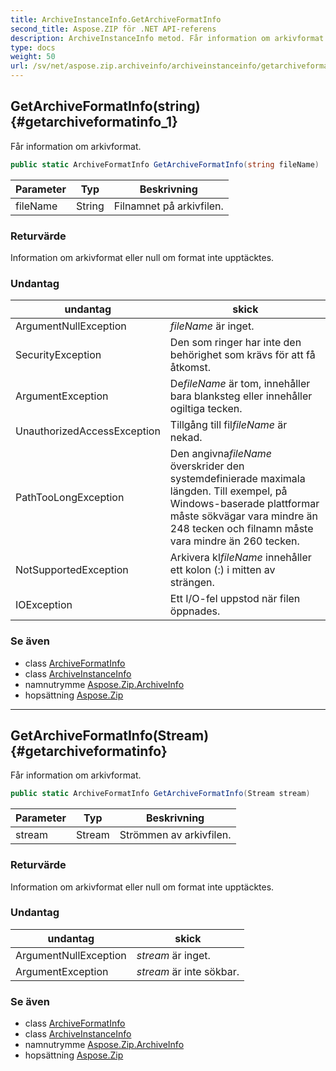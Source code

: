 ```yaml
---
title: ArchiveInstanceInfo.GetArchiveFormatInfo
second_title: Aspose.ZIP för .NET API-referens
description: ArchiveInstanceInfo metod. Får information om arkivformat.
type: docs
weight: 50
url: /sv/net/aspose.zip.archiveinfo/archiveinstanceinfo/getarchiveformatinfo/
---
```

## GetArchiveFormatInfo(string) {#getarchiveformatinfo_1}

Får information om arkivformat.

```csharp
public static ArchiveFormatInfo GetArchiveFormatInfo(string fileName)
```

| Parameter | Typ | Beskrivning |
| --- | --- | --- |
| fileName | String | Filnamnet på arkivfilen. |

### Returvärde

Information om arkivformat eller null om format inte upptäcktes.

### Undantag

| undantag | skick |
| --- | --- |
| ArgumentNullException | *fileName* är inget. |
| SecurityException | Den som ringer har inte den behörighet som krävs för att få åtkomst. |
| ArgumentException | De*fileName* är tom, innehåller bara blanksteg eller innehåller ogiltiga tecken. |
| UnauthorizedAccessException | Tillgång till fil*fileName* är nekad. |
| PathTooLongException | Den angivna*fileName* överskrider den systemdefinierade maximala längden. Till exempel, på Windows-baserade plattformar måste sökvägar vara mindre än 248 tecken och filnamn måste vara mindre än 260 tecken. |
| NotSupportedException | Arkivera kl*fileName* innehåller ett kolon (:) i mitten av strängen. |
| IOException | Ett I/O-fel uppstod när filen öppnades. |

### Se även

* class [ArchiveFormatInfo](../../archiveformatinfo/)
* class [ArchiveInstanceInfo](../)
* namnutrymme [Aspose.Zip.ArchiveInfo](../../archiveinstanceinfo/)
* hopsättning [Aspose.Zip](../../../)

---

## GetArchiveFormatInfo(Stream) {#getarchiveformatinfo}

Får information om arkivformat.

```csharp
public static ArchiveFormatInfo GetArchiveFormatInfo(Stream stream)
```

| Parameter | Typ | Beskrivning |
| --- | --- | --- |
| stream | Stream | Strömmen av arkivfilen. |

### Returvärde

Information om arkivformat eller null om format inte upptäcktes.

### Undantag

| undantag | skick |
| --- | --- |
| ArgumentNullException | *stream* är inget. |
| ArgumentException | *stream* är inte sökbar. |

### Se även

* class [ArchiveFormatInfo](../../archiveformatinfo/)
* class [ArchiveInstanceInfo](../)
* namnutrymme [Aspose.Zip.ArchiveInfo](../../archiveinstanceinfo/)
* hopsättning [Aspose.Zip](../../../)


